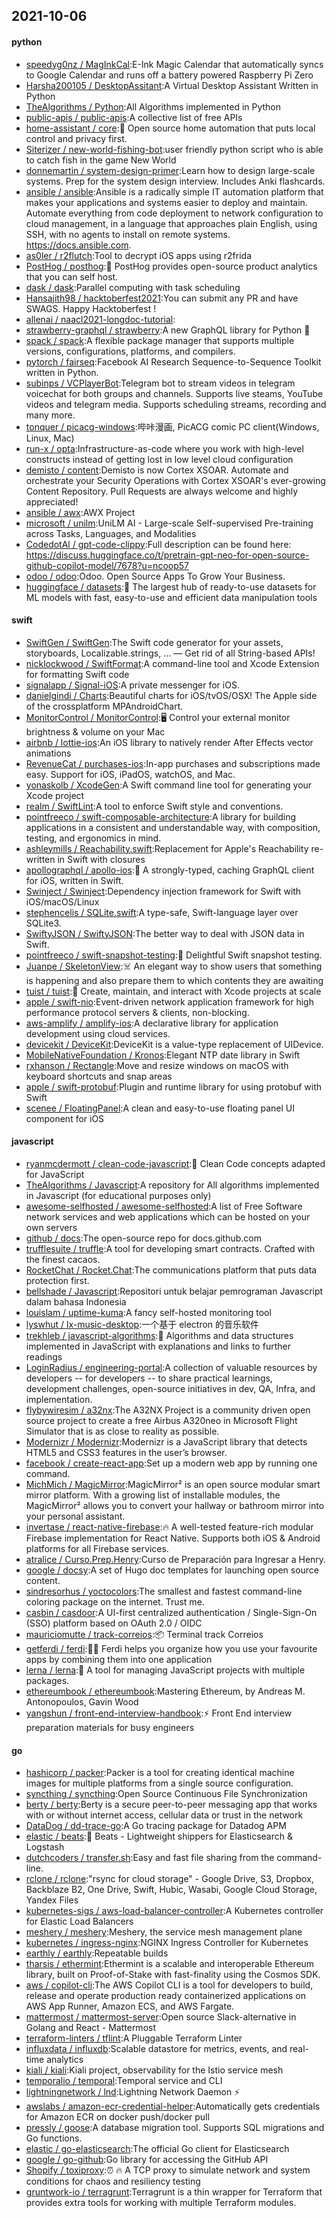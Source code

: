 ## 2021-10-06

#### python
* [speedyg0nz / MagInkCal](https://github.com/speedyg0nz/MagInkCal):E-Ink Magic Calendar that automatically syncs to Google Calendar and runs off a battery powered Raspberry Pi Zero
* [Harsha200105 / DesktopAssitant](https://github.com/Harsha200105/DesktopAssitant):A Virtual Desktop Assistant Written in Python
* [TheAlgorithms / Python](https://github.com/TheAlgorithms/Python):All Algorithms implemented in Python
* [public-apis / public-apis](https://github.com/public-apis/public-apis):A collective list of free APIs
* [home-assistant / core](https://github.com/home-assistant/core):🏡
Open source home automation that puts local control and privacy first.
* [Siterizer / new-world-fishing-bot](https://github.com/Siterizer/new-world-fishing-bot):user friendly python script who is able to catch fish in the game New World
* [donnemartin / system-design-primer](https://github.com/donnemartin/system-design-primer):Learn how to design large-scale systems. Prep for the system design interview. Includes Anki flashcards.
* [ansible / ansible](https://github.com/ansible/ansible):Ansible is a radically simple IT automation platform that makes your applications and systems easier to deploy and maintain. Automate everything from code deployment to network configuration to cloud management, in a language that approaches plain English, using SSH, with no agents to install on remote systems. https://docs.ansible.com.
* [as0ler / r2flutch](https://github.com/as0ler/r2flutch):Tool to decrypt iOS apps using r2frida
* [PostHog / posthog](https://github.com/PostHog/posthog):🦔
PostHog provides open-source product analytics that you can self host.
* [dask / dask](https://github.com/dask/dask):Parallel computing with task scheduling
* [Hansajith98 / hacktoberfest2021](https://github.com/Hansajith98/hacktoberfest2021):You can submit any PR and have SWAGS. Happy Hacktoberfest !
* [allenai / naacl2021-longdoc-tutorial](https://github.com/allenai/naacl2021-longdoc-tutorial):
* [strawberry-graphql / strawberry](https://github.com/strawberry-graphql/strawberry):A new GraphQL library for Python
🍓
* [spack / spack](https://github.com/spack/spack):A flexible package manager that supports multiple versions, configurations, platforms, and compilers.
* [pytorch / fairseq](https://github.com/pytorch/fairseq):Facebook AI Research Sequence-to-Sequence Toolkit written in Python.
* [subinps / VCPlayerBot](https://github.com/subinps/VCPlayerBot):Telegram bot to stream videos in telegram voicechat for both groups and channels. Supports live steams, YouTube videos and telegram media. Supports scheduling streams, recording and many more.
* [tonquer / picacg-windows](https://github.com/tonquer/picacg-windows):哔咔漫画, PicACG comic PC client(Windows, Linux, Mac)
* [run-x / opta](https://github.com/run-x/opta):Infrastructure-as-code where you work with high-level constructs instead of getting lost in low level cloud configuration
* [demisto / content](https://github.com/demisto/content):Demisto is now Cortex XSOAR. Automate and orchestrate your Security Operations with Cortex XSOAR's ever-growing Content Repository. Pull Requests are always welcome and highly appreciated!
* [ansible / awx](https://github.com/ansible/awx):AWX Project
* [microsoft / unilm](https://github.com/microsoft/unilm):UniLM AI - Large-scale Self-supervised Pre-training across Tasks, Languages, and Modalities
* [CodedotAl / gpt-code-clippy](https://github.com/CodedotAl/gpt-code-clippy):Full description can be found here: https://discuss.huggingface.co/t/pretrain-gpt-neo-for-open-source-github-copilot-model/7678?u=ncoop57
* [odoo / odoo](https://github.com/odoo/odoo):Odoo. Open Source Apps To Grow Your Business.
* [huggingface / datasets](https://github.com/huggingface/datasets):🤗
The largest hub of ready-to-use datasets for ML models with fast, easy-to-use and efficient data manipulation tools

#### swift
* [SwiftGen / SwiftGen](https://github.com/SwiftGen/SwiftGen):The Swift code generator for your assets, storyboards, Localizable.strings, … — Get rid of all String-based APIs!
* [nicklockwood / SwiftFormat](https://github.com/nicklockwood/SwiftFormat):A command-line tool and Xcode Extension for formatting Swift code
* [signalapp / Signal-iOS](https://github.com/signalapp/Signal-iOS):A private messenger for iOS.
* [danielgindi / Charts](https://github.com/danielgindi/Charts):Beautiful charts for iOS/tvOS/OSX! The Apple side of the crossplatform MPAndroidChart.
* [MonitorControl / MonitorControl](https://github.com/MonitorControl/MonitorControl):🖥
Control your external monitor brightness & volume on your Mac
* [airbnb / lottie-ios](https://github.com/airbnb/lottie-ios):An iOS library to natively render After Effects vector animations
* [RevenueCat / purchases-ios](https://github.com/RevenueCat/purchases-ios):In-app purchases and subscriptions made easy. Support for iOS, iPadOS, watchOS, and Mac.
* [yonaskolb / XcodeGen](https://github.com/yonaskolb/XcodeGen):A Swift command line tool for generating your Xcode project
* [realm / SwiftLint](https://github.com/realm/SwiftLint):A tool to enforce Swift style and conventions.
* [pointfreeco / swift-composable-architecture](https://github.com/pointfreeco/swift-composable-architecture):A library for building applications in a consistent and understandable way, with composition, testing, and ergonomics in mind.
* [ashleymills / Reachability.swift](https://github.com/ashleymills/Reachability.swift):Replacement for Apple's Reachability re-written in Swift with closures
* [apollographql / apollo-ios](https://github.com/apollographql/apollo-ios):📱
A strongly-typed, caching GraphQL client for iOS, written in Swift.
* [Swinject / Swinject](https://github.com/Swinject/Swinject):Dependency injection framework for Swift with iOS/macOS/Linux
* [stephencelis / SQLite.swift](https://github.com/stephencelis/SQLite.swift):A type-safe, Swift-language layer over SQLite3.
* [SwiftyJSON / SwiftyJSON](https://github.com/SwiftyJSON/SwiftyJSON):The better way to deal with JSON data in Swift.
* [pointfreeco / swift-snapshot-testing](https://github.com/pointfreeco/swift-snapshot-testing):📸
Delightful Swift snapshot testing.
* [Juanpe / SkeletonView](https://github.com/Juanpe/SkeletonView):☠️
An elegant way to show users that something is happening and also prepare them to which contents they are awaiting
* [tuist / tuist](https://github.com/tuist/tuist):🚀
Create, maintain, and interact with Xcode projects at scale
* [apple / swift-nio](https://github.com/apple/swift-nio):Event-driven network application framework for high performance protocol servers & clients, non-blocking.
* [aws-amplify / amplify-ios](https://github.com/aws-amplify/amplify-ios):A declarative library for application development using cloud services.
* [devicekit / DeviceKit](https://github.com/devicekit/DeviceKit):DeviceKit is a value-type replacement of UIDevice.
* [MobileNativeFoundation / Kronos](https://github.com/MobileNativeFoundation/Kronos):Elegant NTP date library in Swift
* [rxhanson / Rectangle](https://github.com/rxhanson/Rectangle):Move and resize windows on macOS with keyboard shortcuts and snap areas
* [apple / swift-protobuf](https://github.com/apple/swift-protobuf):Plugin and runtime library for using protobuf with Swift
* [scenee / FloatingPanel](https://github.com/scenee/FloatingPanel):A clean and easy-to-use floating panel UI component for iOS

#### javascript
* [ryanmcdermott / clean-code-javascript](https://github.com/ryanmcdermott/clean-code-javascript):🛁
Clean Code concepts adapted for JavaScript
* [TheAlgorithms / Javascript](https://github.com/TheAlgorithms/Javascript):A repository for All algorithms implemented in Javascript (for educational purposes only)
* [awesome-selfhosted / awesome-selfhosted](https://github.com/awesome-selfhosted/awesome-selfhosted):A list of Free Software network services and web applications which can be hosted on your own servers
* [github / docs](https://github.com/github/docs):The open-source repo for docs.github.com
* [trufflesuite / truffle](https://github.com/trufflesuite/truffle):A tool for developing smart contracts. Crafted with the finest cacaos.
* [RocketChat / Rocket.Chat](https://github.com/RocketChat/Rocket.Chat):The communications platform that puts data protection first.
* [bellshade / Javascript](https://github.com/bellshade/Javascript):Repositori untuk belajar pemrograman Javascript dalam bahasa Indonesia
* [louislam / uptime-kuma](https://github.com/louislam/uptime-kuma):A fancy self-hosted monitoring tool
* [lyswhut / lx-music-desktop](https://github.com/lyswhut/lx-music-desktop):一个基于 electron 的音乐软件
* [trekhleb / javascript-algorithms](https://github.com/trekhleb/javascript-algorithms):📝
Algorithms and data structures implemented in JavaScript with explanations and links to further readings
* [LoginRadius / engineering-portal](https://github.com/LoginRadius/engineering-portal):A collection of valuable resources by developers -- for developers -- to share practical learnings, development challenges, open-source initiatives in dev, QA, Infra, and implementation.
* [flybywiresim / a32nx](https://github.com/flybywiresim/a32nx):The A32NX Project is a community driven open source project to create a free Airbus A320neo in Microsoft Flight Simulator that is as close to reality as possible.
* [Modernizr / Modernizr](https://github.com/Modernizr/Modernizr):Modernizr is a JavaScript library that detects HTML5 and CSS3 features in the user’s browser.
* [facebook / create-react-app](https://github.com/facebook/create-react-app):Set up a modern web app by running one command.
* [MichMich / MagicMirror](https://github.com/MichMich/MagicMirror):MagicMirror² is an open source modular smart mirror platform. With a growing list of installable modules, the MagicMirror² allows you to convert your hallway or bathroom mirror into your personal assistant.
* [invertase / react-native-firebase](https://github.com/invertase/react-native-firebase):🔥
A well-tested feature-rich modular Firebase implementation for React Native. Supports both iOS & Android platforms for all Firebase services.
* [atralice / Curso.Prep.Henry](https://github.com/atralice/Curso.Prep.Henry):Curso de Preparación para Ingresar a Henry.
* [google / docsy](https://github.com/google/docsy):A set of Hugo doc templates for launching open source content.
* [sindresorhus / yoctocolors](https://github.com/sindresorhus/yoctocolors):The smallest and fastest command-line coloring package on the internet. Trust me.
* [casbin / casdoor](https://github.com/casbin/casdoor):A UI-first centralized authentication / Single-Sign-On (SSO) platform based on OAuth 2.0 / OIDC
* [mauriciomutte / track-correios](https://github.com/mauriciomutte/track-correios):📦
Terminal track Correios
* [getferdi / ferdi](https://github.com/getferdi/ferdi):🧔🏽 Ferdi helps you organize how you use your favourite apps by combining them into one application
* [lerna / lerna](https://github.com/lerna/lerna):🐉
A tool for managing JavaScript projects with multiple packages.
* [ethereumbook / ethereumbook](https://github.com/ethereumbook/ethereumbook):Mastering Ethereum, by Andreas M. Antonopoulos, Gavin Wood
* [yangshun / front-end-interview-handbook](https://github.com/yangshun/front-end-interview-handbook):⚡️
Front End interview preparation materials for busy engineers

#### go
* [hashicorp / packer](https://github.com/hashicorp/packer):Packer is a tool for creating identical machine images for multiple platforms from a single source configuration.
* [syncthing / syncthing](https://github.com/syncthing/syncthing):Open Source Continuous File Synchronization
* [berty / berty](https://github.com/berty/berty):Berty is a secure peer-to-peer messaging app that works with or without internet access, cellular data or trust in the network
* [DataDog / dd-trace-go](https://github.com/DataDog/dd-trace-go):A Go tracing package for Datadog APM
* [elastic / beats](https://github.com/elastic/beats):🐠
Beats - Lightweight shippers for Elasticsearch & Logstash
* [dutchcoders / transfer.sh](https://github.com/dutchcoders/transfer.sh):Easy and fast file sharing from the command-line.
* [rclone / rclone](https://github.com/rclone/rclone):"rsync for cloud storage" - Google Drive, S3, Dropbox, Backblaze B2, One Drive, Swift, Hubic, Wasabi, Google Cloud Storage, Yandex Files
* [kubernetes-sigs / aws-load-balancer-controller](https://github.com/kubernetes-sigs/aws-load-balancer-controller):A Kubernetes controller for Elastic Load Balancers
* [meshery / meshery](https://github.com/meshery/meshery):Meshery, the service mesh management plane
* [kubernetes / ingress-nginx](https://github.com/kubernetes/ingress-nginx):NGINX Ingress Controller for Kubernetes
* [earthly / earthly](https://github.com/earthly/earthly):Repeatable builds
* [tharsis / ethermint](https://github.com/tharsis/ethermint):Ethermint is a scalable and interoperable Ethereum library, built on Proof-of-Stake with fast-finality using the Cosmos SDK.
* [aws / copilot-cli](https://github.com/aws/copilot-cli):The AWS Copilot CLI is a tool for developers to build, release and operate production ready containerized applications on AWS App Runner, Amazon ECS, and AWS Fargate.
* [mattermost / mattermost-server](https://github.com/mattermost/mattermost-server):Open source Slack-alternative in Golang and React - Mattermost
* [terraform-linters / tflint](https://github.com/terraform-linters/tflint):A Pluggable Terraform Linter
* [influxdata / influxdb](https://github.com/influxdata/influxdb):Scalable datastore for metrics, events, and real-time analytics
* [kiali / kiali](https://github.com/kiali/kiali):Kiali project, observability for the Istio service mesh
* [temporalio / temporal](https://github.com/temporalio/temporal):Temporal service and CLI
* [lightningnetwork / lnd](https://github.com/lightningnetwork/lnd):Lightning Network Daemon
⚡️
* [awslabs / amazon-ecr-credential-helper](https://github.com/awslabs/amazon-ecr-credential-helper):Automatically gets credentials for Amazon ECR on docker push/docker pull
* [pressly / goose](https://github.com/pressly/goose):A database migration tool. Supports SQL migrations and Go functions.
* [elastic / go-elasticsearch](https://github.com/elastic/go-elasticsearch):The official Go client for Elasticsearch
* [google / go-github](https://github.com/google/go-github):Go library for accessing the GitHub API
* [Shopify / toxiproxy](https://github.com/Shopify/toxiproxy):⏰
🔥
A TCP proxy to simulate network and system conditions for chaos and resiliency testing
* [gruntwork-io / terragrunt](https://github.com/gruntwork-io/terragrunt):Terragrunt is a thin wrapper for Terraform that provides extra tools for working with multiple Terraform modules.
